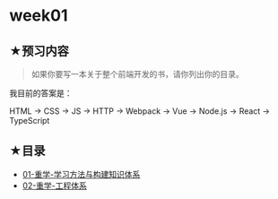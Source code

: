 # week01

## ★预习内容

> 如果你要写一本关于整个前端开发的书，请你列出你的目录。

我目前的答案是：

HTML -> CSS -> JS -> HTTP -> Webpack -> Vue -> Node.js -> React -> TypeScript

## ★目录

- [01-重学-学习方法与构建知识体系](./01.md)
- [02-重学-工程体系](./02.md)





